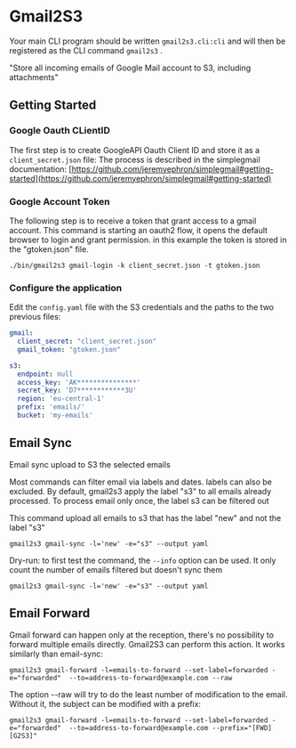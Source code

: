 # Gmail2S3

Your main CLI program should be written `gmail2s3.cli:cli`
and will then be registered as the CLI command `gmail2s3` .


"Store all incoming emails of Google Mail account to S3, including attachments"

## Getting Started
### Google Oauth CLientID
The first step is to create GoogleAPI Oauth Client ID and store it as a `client_secret.json` file:
The process is described in the simplegmail documentation: [https://github.com/jeremyephron/simplegmail#getting-started](https://github.com/jeremyephron/simplegmail#getting-started)


### Google Account Token

The following step is to receive a token that grant access to a gmail account.
This command is starting an oauth2 flow, it opens the default browser to login and grant permission.
in this example the token is stored in the  "gtoken.json" file.

``` shell
./bin/gmail2s3 gmail-login -k client_secret.json -t gtoken.json
```

### Configure the application
Edit the `config.yaml` file with the S3 credentials and the paths to the two previous files:

``` yaml
gmail:
  client_secret: "client_secret.json"
  gmail_token: "gtoken.json"

s3:
  endpoint: null
  access_key: 'AK***************'
  secret_key: 'D7************3U'
  region: 'eu-central-1'
  prefix: 'emails/'
  bucket: 'my-emails'

```

## Email Sync
Email sync upload to S3 the selected emails

Most commands can filter email via labels and dates.
labels can also be excluded.
By default, gmail2s3 apply the label "s3" to all emails already processed.
To process email only once, the label s3 can be filtered out

This command upload all emails to s3 that has the label "new" and not the label "s3"
```
gmail2s3 gmail-sync -l='new' -e="s3" --output yaml
```

Dry-run: to first test the command, the `--info` option can be used. It only count the number of emails filtered but doesn't sync them
```
gmail2s3 gmail-sync -l='new' -e="s3" --output yaml
```


## Email Forward
Gmail forward can happen only at the reception, there's no possibility to forward multiple emails directly.
Gmail2S3 can perform this action. It works similarly than email-sync:

```shell
gmail2s3 gmail-forward -l=emails-to-forward --set-label=forwarded -e="forwarded"  --to=address-to-forward@example.com --raw
```
The option --raw will try to do the least number of modification to the email.
Without it, the subject can be modified with a prefix:

``` shell
gmail2s3 gmail-forward -l=emails-to-forward --set-label=forwarded -e="forwarded"  --to=address-to-forward@example.com --prefix="[FWD][G2S3]"
```
